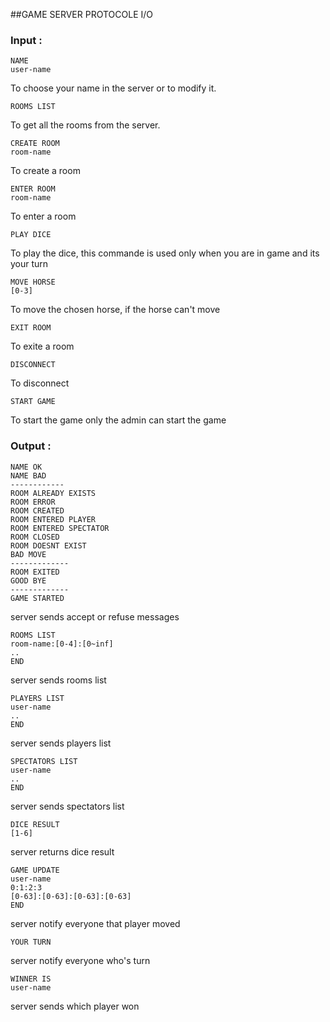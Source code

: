 ##GAME SERVER PROTOCOLE I/O
### Input :
	NAME
	user-name
To choose your name in the server or to modify it.

	ROOMS LIST

To get all the rooms from the server.

	CREATE ROOM
	room-name

To create a room

	ENTER ROOM
	room-name

To enter a  room

	PLAY DICE

To play the dice, this commande is used only when you are in game and its your turn

	MOVE HORSE
	[0-3]

To move the chosen horse, if the horse can't move
	
	EXIT ROOM
	
To exite a room

	DISCONNECT
	
To disconnect

	START GAME
	
To start the game only the admin can start the game 

	
 
### Output :


	NAME OK
	NAME BAD
	------------
	ROOM ALREADY EXISTS
	ROOM ERROR
	ROOM CREATED
	ROOM ENTERED PLAYER
	ROOM ENTERED SPECTATOR
	ROOM CLOSED
	ROOM DOESNT EXIST
	BAD MOVE
	-------------
	ROOM EXITED
	GOOD BYE
	-------------
	GAME STARTED
	

server sends accept or refuse messages 

	ROOMS LIST
	room-name:[0-4]:[0~inf]
	..
	END

server sends rooms list

	PLAYERS LIST
	user-name
	..
	END

server sends players list

	SPECTATORS LIST
	user-name
	..
	END
	
server sends spectators list

	DICE RESULT
	[1-6]

server returns dice result

	GAME UPDATE
	user-name
	0:1:2:3
	[0-63]:[0-63]:[0-63]:[0-63]
	END

server notify everyone that player moved

	YOUR TURN

server notify everyone who's turn
	
	WINNER IS
	user-name

server sends which player won

	